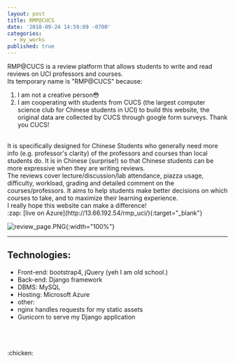 ```yaml
---
layout: post
title: RMP@CUCS
date: '2018-09-24 14:59:09 -0700'
categories:
  - my_works
published: true
---
```


RMP@CUCS is a review platform that allows students to write and read reviews on UCI professors and courses.
<br>
Its temporary name is "RMP@CUCS" because:
 1. I am not a creative person:flushed:  
 2. I am cooperating with students from CUCS (the largest computer science club for Chinese students in UCI) to build this website, the original data are collected by CUCS through google form surveys. Thank you CUCS!
<br>
It is specifically designed for Chinese Students who generally need more info (e.g. professor's clarity) of the professors and courses than local students do. It is in Chinese (surprise!) so that Chinese students can be more expressive when they are writing reviews. 
<br>
The reviews cover lecture/discussion/lab attendance, piazza usage, difficulty, workload, grading and detailed comment on the courses/professors. It aims to help students make better decisions on which courses to take, and to maximize their learning experience.
<br>
I really hope this website can make a difference!
<br>
:zap: [live on Azure](http://13.66.192.54/rmp_uci/){:target="_blank"}

![review_page.PNG]({{site.baseurl}}/assets/img/review_page.PNG){:width="100%"}

***
## Technologies:
- Front-end: bootstrap4, jQuery (yeh I am old school.)
- Back-end: Django framework
- DBMS: MySQL
- Hosting: Microsoft Azure
- other:
 - nginx handles requests for my static assets
 - Gunicorn to serve my Django application
<br>
<br>
<br>
:chicken:
